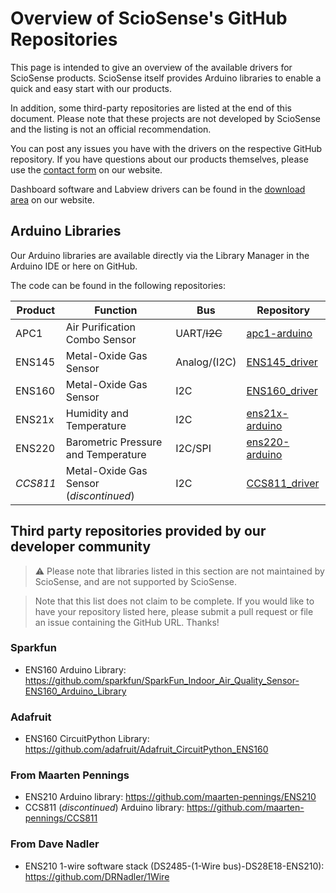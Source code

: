 # Overview of ScioSense's GitHub Repositories

This page is intended to give an overview of the available drivers for ScioSense products. ScioSense itself provides
Arduino libraries to enable a quick and easy start with our products. 

In addition, some third-party repositories are listed at the end of this document.
Please note that these projects are not developed by ScioSense and the listing is not an official recommendation.

You can post any issues you have with the drivers on the respective GitHub repository. If you have questions about 
our products themselves, please use the [contact form](https://www.sciosense.com/contact/) on our website.

Dashboard software and Labview drivers can be found in the [download area](https://downloads.sciosense.com/) on our
website. 

## Arduino Libraries
Our Arduino libraries are available directly via the Library Manager in the Arduino IDE or here on GitHub.

The code can be found in the following repositories:

| Product  | Function                                | Bus      | Repository                                                  |
|----------|-----------------------------------------|----------|-------------------------------------------------------------|
| APC1     | Air Purification Combo Sensor                | UART/~~I2C~~ | [apc1-arduino](https://github.com/sciosense/apc1-arduino)     |
| ENS145   | Metal-Oxide Gas Sensor                  | Analog/(I2C) | [ENS145_driver](https://github.com/sciosense/ENS145_driver)     |
| ENS160   | Metal-Oxide Gas Sensor                  | I2C      | [ENS160_driver](https://github.com/sciosense/ENS160_driver) |
| ENS21x   | Humidity and Temperature                | I2C      | [ens21x-arduino](https://github.com/sciosense/ens21x-arduino) |
| ENS220   | Barometric Pressure and Temperature     | I2C/SPI  | [ens220-arduino](https://github.com/sciosense/ens220-arduino)                                             |
| *CCS811* | Metal-Oxide Gas Sensor (*discontinued*) | I2C      | [CCS811_driver](https://github.com/sciosense/CCS811_driver) |


## Third party repositories provided by our developer community

> :warning: Please note that libraries listed in this section are not maintained
> by ScioSense, and are not supported by ScioSense.

> Note that this list does not claim to be complete. If you would like to have
> your repository listed here, please submit a pull request or file an issue
> containing the GitHub URL. Thanks!

### Sparkfun
- ENS160 Arduino Library: <https://github.com/sparkfun/SparkFun_Indoor_Air_Quality_Sensor-ENS160_Arduino_Library>

### Adafruit
- ENS160 CircuitPython Library: <https://github.com/adafruit/Adafruit_CircuitPython_ENS160>

### From Maarten Pennings 
- ENS210 Arduino library: <https://github.com/maarten-pennings/ENS210>
- CCS811 (*discontinued*) Arduino library: <https://github.com/maarten-pennings/CCS811>

### From Dave Nadler
- ENS210 1-wire software stack (DS2485-(1-Wire bus)-DS28E18-ENS210): <https://github.com/DRNadler/1Wire>
